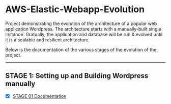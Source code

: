 # AWS-Elastic-Webapp-Evolution
Project demonstrating the evolution of the architecture of a popular web application Wordpress. The architecture starts with a manually-built single instance. Gratually, the application and database will be run &amp; evolved until it is a scalable and resilient architecture.
 
 Below is the documentation of the various stages of the evolution of the project.

---

## STAGE 1: Setting up and Building Wordpress manually
- [X] [STAGE 01 Documentation](https://github.com/shivanishingne/AWS-Elastic-Webapp-Evolution/blob/master/STAGE01.md)
